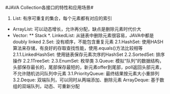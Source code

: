 #JAVA Collection各接口的特性和应用场景#
1. List: 有序可重复的集合，每个元素都有对应的索引
 * ArrayList: 可以动态增长，允许再分配，缺点是删除元素时代价大
 * Vector:
  ** Stack
*. LinkedList: 从链表中删除元素很容易，JAVA中都是doubly linked
2.Set: 没有顺序，不能包含重复元素
2.1.HashSet: 使用HASH算法来存储，有良好的存取查找性能，使用.equals()方法比较相等
2.1.1.LinkedHashSet: 使用链表保存元素次序的HashSet
2.2.SortedSet: 排序操作
2.2.1TreeSet:
2.3.EnumSet: 枚举类
3.Queue: 模拟“队列”的数据结构，头部保存最长的，尾部保存最短的，新元素offer到尾部，poll返回头部元素，不允许随机访问队列中元素
3.1.PriorityQueue: 最终结果按元素大小重排列
3.2.Deque: 双端队列，可以同时从两端添加、删除元素
ArrayDeque: 基于数组的双端队列，动态、可重新分配
